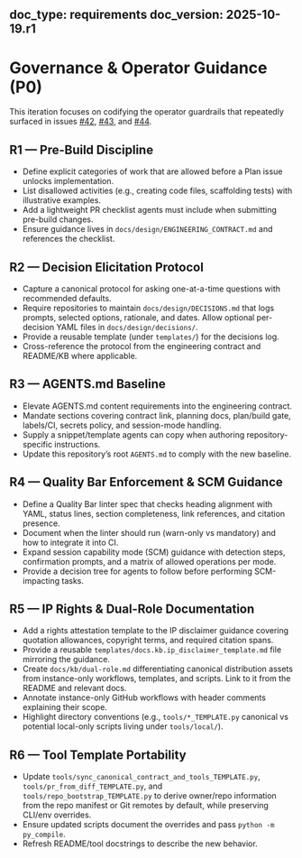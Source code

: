 doc_type: requirements
doc_version: 2025-10-19.r1
---

Governance & Operator Guidance (P0)
===================================

This iteration focuses on codifying the operator guardrails that repeatedly surfaced in issues
[#42](https://github.com/pvliesdonk/ai_engineer_contract/issues/42),
[#43](https://github.com/pvliesdonk/ai_engineer_contract/issues/43), and
[#44](https://github.com/pvliesdonk/ai_engineer_contract/issues/44).

R1 — Pre-Build Discipline
------------------------

- Define explicit categories of work that are allowed before a Plan issue unlocks implementation.
- List disallowed activities (e.g., creating code files, scaffolding tests) with illustrative examples.
- Add a lightweight PR checklist agents must include when submitting pre-build changes.
- Ensure guidance lives in `docs/design/ENGINEERING_CONTRACT.md` and references the checklist.

R2 — Decision Elicitation Protocol
----------------------------------

- Capture a canonical protocol for asking one-at-a-time questions with recommended defaults.
- Require repositories to maintain `docs/design/DECISIONS.md` that logs prompts, selected options,
  rationale, and dates. Allow optional per-decision YAML files in `docs/design/decisions/`.
- Provide a reusable template (under `templates/`) for the decisions log.
- Cross-reference the protocol from the engineering contract and README/KB where applicable.

R3 — AGENTS.md Baseline
-----------------------

- Elevate AGENTS.md content requirements into the engineering contract.
- Mandate sections covering contract link, planning docs, plan/build gate, labels/CI, secrets policy,
  and session-mode handling.
- Supply a snippet/template agents can copy when authoring repository-specific instructions.
- Update this repository’s root `AGENTS.md` to comply with the new baseline.

R4 — Quality Bar Enforcement & SCM Guidance
-------------------------------------------

- Define a Quality Bar linter spec that checks heading alignment with YAML, status lines,
  section completeness, link references, and citation presence.
- Document when the linter should run (warn-only vs mandatory) and how to integrate it into CI.
- Expand session capability mode (SCM) guidance with detection steps, confirmation prompts,
  and a matrix of allowed operations per mode.
- Provide a decision tree for agents to follow before performing SCM-impacting tasks.

R5 — IP Rights & Dual-Role Documentation
----------------------------------------

- Add a rights attestation template to the IP disclaimer guidance covering quotation allowances,
  copyright terms, and required citation spans.
- Provide a reusable `templates/docs.kb.ip_disclaimer_template.md` file mirroring the guidance.
- Create `docs/kb/dual-role.md` differentiating canonical distribution assets from instance-only
  workflows, templates, and scripts. Link to it from the README and relevant docs.
- Annotate instance-only GitHub workflows with header comments explaining their scope.
- Highlight directory conventions (e.g., `tools/*_TEMPLATE.py` canonical vs potential local-only
  scripts living under `tools/local/`).

R6 — Tool Template Portability
------------------------------

- Update `tools/sync_canonical_contract_and_tools_TEMPLATE.py`,
  `tools/pr_from_diff_TEMPLATE.py`, and `tools/repo_bootstrap_TEMPLATE.py` to derive owner/repo
  information from the repo manifest or Git remotes by default, while preserving CLI/env overrides.
- Ensure updated scripts document the overrides and pass `python -m py_compile`.
- Refresh README/tool docstrings to describe the new behavior.

